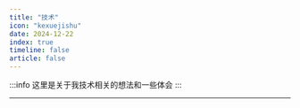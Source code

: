 ```yaml
---
title: "技术"
icon: "kexuejishu"
date: 2024-12-22
index: true
timeline: false
article: false
---
```


:::info
这里是关于我技术相关的想法和一些体会
:::

---
<Catalog />